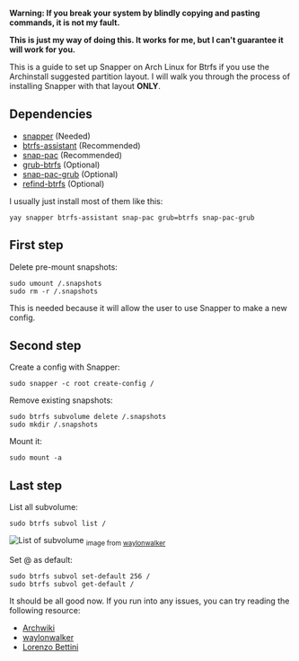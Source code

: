 **Warning: If you break your system by blindly copying and pasting commands, it is not my fault.**

**This is just my way of doing this. It works for me, but I can't guarantee it will work for you.**

This is a guide to set up Snapper on Arch Linux for Btrfs if you use the Archinstall suggested partition layout. I will walk you through the process of installing Snapper with that layout **ONLY**.

## Dependencies

+ [snapper](https://archlinux.org/packages/extra/x86_64/snapper/) (Needed)
+ [btrfs-assistant](https://aur.archlinux.org/packages/btrfs-assistant/) (Recommended)
+ [snap-pac](https://archlinux.org/packages/?name=snap-pac) (Recommended)
+ [grub-btrfs](https://archlinux.org/packages/?name=grub-btrfs) (Optional)
+ [snap-pac-grub](https://aur.archlinux.org/packages/snap-pac-grub/) (Optional)
+ [refind-btrfs](https://aur.archlinux.org/packages/refind-btrfs/) (Optional)

I usually just install most of them like this:
```
yay snapper btrfs-assistant snap-pac grub=btrfs snap-pac-grub
```


## First step

Delete pre-mount snapshots:

```
sudo umount /.snapshots
sudo rm -r /.snapshots
```

This is needed because it will allow the user to use Snapper to make a new config.

## Second step

Create a config with Snapper:

```
sudo snapper -c root create-config /
```

Remove existing snapshots:
```
sudo btrfs subvolume delete /.snapshots
sudo mkdir /.snapshots
```

Mount it:
```
sudo mount -a    
```

## Last step

List all subvolume:
```
sudo btrfs subvol list /  
```
![List of subvolume](https://screenshots.waylonwalker.com/btrfs-subvol-get-default.webp)
<sub>image from [waylonwalker](https://waylonwalker.com/setting-up-snapper-on-arch/##sudo+btrfs+subvol+list+/)</sub>

Set @ as default:

```
sudo btrfs subvol set-default 256 /
sudo btrfs subvol get-default /  
```

It should be all good now. If you run into any issues, you can try reading the following resource:

+ [Archwiki](https://wiki.archlinux.org/title/Snapper)
+ [waylonwalker](https://waylonwalker.com/setting-up-snapper-on-arch/)
+ [Lorenzo Bettini](https://www.lorenzobettini.it/2023/03/snapper-and-grub-btrfs-in-arch-linux/)